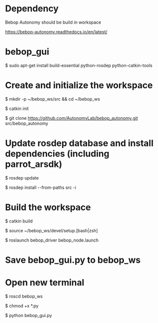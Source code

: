 # Dependency

Bebop Autonomy should be build in workspace

https://bebop-autonomy.readthedocs.io/en/latest/

# bebop_gui

$ sudo apt-get install build-essential python-rosdep python-catkin-tools

# Create and initialize the workspace
$ mkdir -p ~/bebop_ws/src && cd ~/bebop_ws

$ catkin init

$ git clone https://github.com/AutonomyLab/bebop_autonomy.git src/bebop_autonomy

# Update rosdep database and install dependencies (including parrot_arsdk)
$ rosdep update

$ rosdep install --from-paths src -i

# Build the workspace
$ catkin build

$ source ~/bebop_ws/devel/setup.[bash|zsh]

$ roslaunch bebop_driver bebop_node.launch

# Save bebop_gui.py to bebop_ws

# Open new terminal
$ roscd bebop_ws

$ chmod +x *.py

$ python bebop_gui.py
